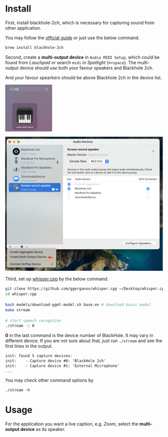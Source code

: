 # Install
First, install blackhole-2ch, which is necessary for capturing sound from other application.

You may follow the [official guide](https://github.com/ExistentialAudio/BlackHole#installation-instructions) or just use the below command.

```sh
brew install blackhole-2ch
```

Second, create a **multi-output device** in `Audio MIDI Setup`, which could be found from *Lauchpad* or search `midi` in *Spotlight* (`⌘+space`). The multi-output device should *use* both your favour speakers and Blackhole 2ch.

And your favour spearkers should be above Blackhole 2ch in the device list.

![](docs/launchpad.jpg)

![](docs/multi-output.jpg)

Third, set up [whisper.cpp]( https://github.com/ggerganov/whisper.cpp) by the below command.

```sh
git clone https://github.com/ggerganov/whisper.cpp ~/Desktop/whisper.cpp
cd whisper.cpp

bash models/download-ggml-model.sh base.en # download basic model
make stream

# start speech recogntion
./stream -c 0
```

**0** in the last command is the device number of BlackHole. It may vary in different device. If you are not sure about that, just run `./stream` and see the first lines in the output.

```
init: found 5 capture devices:
init:    - Capture device #0: 'BlackHole 2ch'
init:    - Capture device #1: 'External Microphone'
...
```

You may check other command options by

```
./stream -h
```

# Usage
For the application you want a live caption, e.g. *Zoom*, select the **multi-output device** as its speaker.
